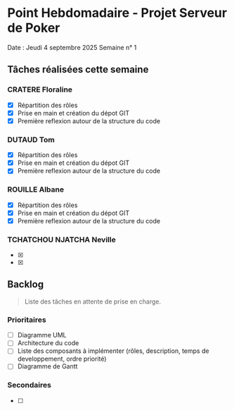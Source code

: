 # Point Hebdomadaire - Projet Serveur de Poker

Date : Jeudi 4 septembre 2025
Semaine n° 1

## Tâches réalisées cette semaine

### CRATERE Floraline

- [x] Répartition des rôles
- [x] Prise en main et création du dépot GIT
- [x] Première reflexion autour de la structure du code

### DUTAUD Tom

- [x] Répartition des rôles
- [x] Prise en main et création du dépot GIT
- [x] Première reflexion autour de la structure du code

### ROUILLE Albane

- [x] Répartition des rôles
- [x] Prise en main et création du dépot GIT
- [x] Première reflexion autour de la structure du code

### TCHATCHOU NJATCHA Neville

- [x] 
- [x] 


## Backlog

> Liste des tâches en attente de prise en charge.

### Prioritaires

- [ ] Diagramme UML 
- [ ] Architecture du code
- [ ] Liste des composants à implémenter (rôles, description, temps de developpement, ordre priorité)
- [ ] Diagramme de Gantt

### Secondaires

- [ ] 
